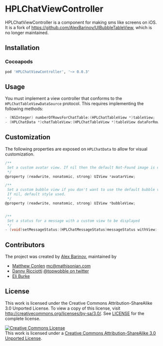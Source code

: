 HPLChatViewController
=====================

HPLChatViewController is a component for making sms like screens on iOS. It is a fork of https://github.com/AlexBarinov/UIBubbleTableView, which is no longer maintained.


## Installation

### Cocoapods

```ruby
pod 'HPLChatViewController', '~> 0.0.3'
```

## Usage

You must implement a view controller that conforms to the `HPLChatTableViewDataSource` protocol. This requires implementing the following
methods:

``` objective-c
- (NSInteger) numberOfRowsForChatTable:(HPLChatTableView *)tableView;
- (HPLChatData *)chatTableView:(HPLChatTableView *)tableView dataForRow:(NSInteger)row;
```

## Customization

The following properties are exposed on `HPLChatData` to allow for visual customization.

```objective-c
/**
 Set a custom avatar view. If nil then the default Not-Found image is used for avatar.
 */
@property (readwrite, nonatomic, strong) UIView *avatarView;

/**
 Set a custom bubble view if you don't want to use the default bubble view style.
 If nil, default style used.
 */
@property (readwrite, nonatomic, strong) UIView *bubbleView;


/**
 Set a status for a message with a custom view to be displayed
 */
- (void)setMessageStatus:(HPLChatMessageStatus)messageStatus withView:(UIView*)statusView;

```


## Contributors

The project was created by [Alex Barinov](https://github.com/AlexBarinov/), maintained by

* [Matthew Conlen](http://www.github.com/mathisonian) mc@mathisonian.com
* [Danny Ricciotti](http://www.github.com/objectiveSee) [@topwobble on twitter](http://www.twitter.com/topwobble)
* [Eli Burke](https://github.com/eliburke)

## License

This work is licensed under the Creative Commons Attribution-ShareAlike 3.0 Unported License. To view a copy of this license, visit http://creativecommons.org/licenses/by-sa/3.0/. 
See [LICENSE](LICENSE) for the complete license.

<a rel="license" href="http://creativecommons.org/licenses/by-sa/3.0/deed.en_US"><img alt="Creative Commons License" style="border-width:0" src="http://i.creativecommons.org/l/by-sa/3.0/88x31.png" /></a><br />This work is licensed under a <a rel="license" href="http://creativecommons.org/licenses/by-sa/3.0/deed.en_US">Creative Commons Attribution-ShareAlike 3.0 Unported License</a>.
